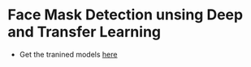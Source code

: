 # Face Mask Detection unsing Deep and Transfer Learning

- Get the tranined models [here](https://www.dropbox.com/scl/fi/uwbqr8hsvuo0mzc2id4zy/models.zip?rlkey=2ak4xae8xhvgvgj6jf4t1ncp2&e=2&st=8nb9xidj&dl=0)
